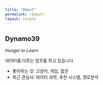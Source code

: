 ```yaml
---
title: "About"
permalink: /about/
layout: single
---
```


## Dynamo39
*Hunger to Learn*  

데이터를 다루는 업무를 하고 있습니다.  

* 좋아하는 것: 고양이, 게임, 팝콘
* 최근 관심사: 데이터 과학, 추천 시스템, 경로분석

